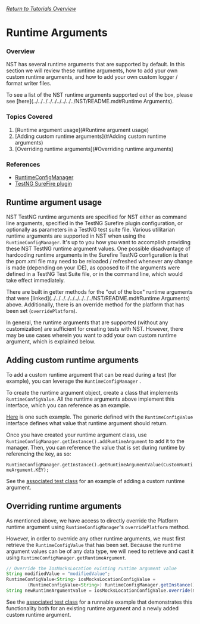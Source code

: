 [_Return to Tutorials Overview_](../../../../../../../../README.md)

# Runtime Arguments

### Overview

NST has several runtime arguments that are supported by default. In this section we will review these runtime arguments, how to add your own custom runtime arguments, and how to add your own custom logger / format writer files.

To see a list of the NST runtime arguments supported out of the box, please see [here](../../../../../../../../../NST/README.md#Runtime Arguments).

### Topics Covered

1. [Runtime argument usage](#Runtime argument usage)
2. [Adding custom runtime arguments](#Adding custom runtime arguments)
3. [Overriding runtime arguments](#Overriding runtime arguments)

### References
- [RuntimeConfigManager](../../../../../../../../../NST/src/main/java/com/ebay/runtime/RuntimeConfigManager.java)
- [TestNG SureFire plugin](https://maven.apache.org/surefire/maven-surefire-plugin/examples/testng.html)

## Runtime argument usage

NST TestNG runtime arguments are specified for NST either as command line arguments, specified in the TestNG Surefire plugin configuration, or optionally as parameters in a TestNG test suite file.
Various utilitarian runtime arguments are supported in NST when using the `RuntimeConfigManager`. It's up to you how you want to accomplish providing these NST TestNG runtime argument values. One possible disadvantage of hardcoding runtime arguments in the Surefire TestNG configuration is that the pom.xml file may need to be reloaded / refreshed whenever any change is made (depending on your IDE), as opposed to if the arguments were defined in a TestNG Test Suite file, or in the command line, which would take effect immediately.

There are built in getter methods for the "out of the box" runtime arguments that were [linked](../../../../../../../../../NST/README.md#Runtime Arguments) above.
Additionally, there is an override method for the platform that has been set (`overridePlatform`).

In general, the runtime arguments that are supported (without any customization) are sufficient for creating tests with NST. However, there may be use cases wherein you want to add your own custom runtime argument, which is explained below. 

## Adding custom runtime arguments

To add a custom runtime argument that can be read during a test (for example), you can leverage the `RuntimeConfigManager` . 

To create the runtime argument object, create a class that implements `RuntimeConfigValue`. All the runtime arguments above implement this interface, which you can reference as an example.

[Here](src/test/java/com/nst/tutorials/runtimearguments/RuntimeArgumentsCustomExample.java) is one such example.
The generic defined with the `RuntimeConfigValue` interface defines what value that runtime argument should return.

Once you have created your runtime argument class, use `RuntimeConfigManager.getInstance().addRuntimeArgument` to add it to the manager. Then, you can reference the value that is set during runtime by referencing the key, as so:

`RuntimeConfigManager.getInstance().getRuntimeArgumentValue(CustomRuntimeArgument.KEY);`

See the [associated test class](src/test/java/runtimeargumentstutorial/RuntimeArgumentsTest.java) for an example of adding a custom runtime argument.

## Overriding runtime arguments

As mentioned above, we have access to directly override the Platform runtime argument using `RuntimeConfigManager`'s `overridePlatform` method. 

However, in order to override any other runtime arguments, we must first retrieve the `RuntimeConfigValue` that has been set.
Because the runtime argument values can be of any data type, we will need to retrieve and cast it using `RuntimeConfigManager.getRuntimeArgument`.

```java
// Override the IosMocksLocation existing runtime argument value
String modifiedValue = "modifiedValue";
RuntimeConfigValue<String> iosMocksLocationConfigValue =
        (RuntimeConfigValue<String>) RuntimeConfigManager.getInstance().getRuntimeArgument(IosMocksLocationArgument.KEY);
String newRuntimeArgumentvalue = iosMocksLocationConfigValue.override(modifiedValue);
```

See the [associated test class](src/test/java/runtimeargumentstutorial/RuntimeArgumentsTest.java) for a runnable example that demonstrates this functionality both for an existing runtime argument and a newly added custom runtime argument.

